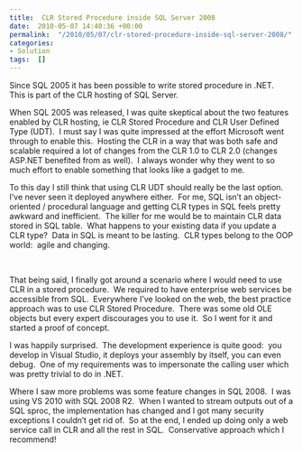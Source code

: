 ```yaml
---
title:  CLR Stored Procedure inside SQL Server 2008
date:  2010-05-07 14:40:36 +00:00
permalink:  "/2010/05/07/clr-stored-procedure-inside-sql-server-2008/"
categories:
- Solution
tags:  []
---
```

<p>Since SQL 2005 it has been possible to write stored procedure in .NET.&#160; This is part of the CLR hosting of SQL Server.</p>  <p>When SQL 2005 was released, I was quite skeptical about the two features enabled by CLR hosting, ie CLR Stored Procedure and CLR User Defined Type (UDT).&#160; I must say I was quite impressed at the effort Microsoft went through to enable this.&#160; Hosting the CLR in a way that was both safe and scalable required a lot of changes from the CLR 1.0 to CLR 2.0 (changes ASP.NET benefited from as well).&#160; I always wonder why they went to so much effort to enable something that looks like a gadget to me.</p>  <p>To this day I still think that using CLR UDT should really be the last option.&#160; I’ve never seen it deployed anywhere either.&#160; For me, SQL isn’t an object-oriented / procedural language and getting CLR types in SQL feels pretty awkward and inefficient.&#160; The killer for me would be to maintain CLR data stored in SQL table.&#160; What happens to your existing data if you update a CLR type?&#160; Data in SQL is meant to be lasting.&#160; CLR types belong to the OOP world:&#160; agile and changing.</p>  <p>&#160;</p>  <p>That being said, I finally got around a scenario where I would need to use CLR in a stored procedure.&#160; We required to have enterprise web services be accessible from SQL.&#160; Everywhere I’ve looked on the web, the best practice approach was to use CLR Stored Procedure.&#160; There was some old OLE objects but every expert discourages you to use it.&#160; So I went for it and started a proof of concept.</p>  <p>I was happily surprised.&#160; The development experience is quite good:&#160; you develop in Visual Studio, it deploys your assembly by itself, you can even debug.&#160; One of my requirements was to impersonate the calling user which was pretty trivial to do in .NET.</p>  <p>Where I saw more problems was some feature changes in SQL 2008.&#160; I was using VS 2010 with SQL 2008 R2.&#160; When I wanted to stream outputs out of a SQL sproc, the implementation has changed and I got many security exceptions I couldn’t get rid of.&#160; So at the end, I ended up doing only a web service call in CLR and all the rest in SQL.&#160; Conservative approach which I recommend!</p>